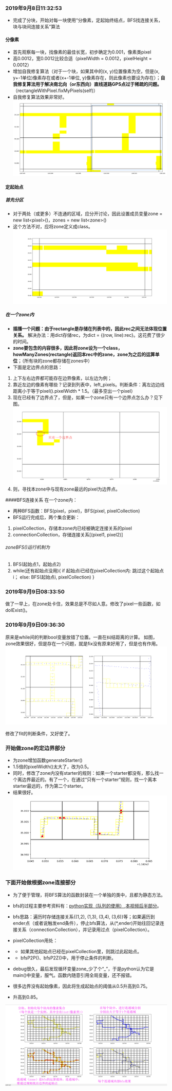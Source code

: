 ### 2019年9月8日11:32:53
- 完成了分块，开始对每一块使用“分像素，定起始终结点，BFS找连接关系，块与块间连接关系”算法

#### 分像素
- 首先观察每一块，找像素的最佳长宽，初步确定为0.001，像素类pixel
- 高0.0012，宽0.0012比较合适（pixelWidth = 0.0012，pixelHeight = 0.0012）
- 增加自我修复算法（对于一个块，如果其中的(x, y)位置像素为空，但是(x, y+-1单位)像素存在或者(x+-1单位, y)像素存在，则此像素也要设为存在）；**自我修复算法用于解决南北向（or东西向）直线道路GPS点过于稀疏的问题。**（rectangleWithPixel.fixMyPixels(self)）
- 自我修复算法效果非常好。
![0](./fig.md/0.png)

#### 定起始点

##### 首先分区
- 对于两处（或更多）不连通的区域，应分开讨论，因此设置成员变量zone = new list\<pixel\>()，zones = new list\<zone\>()
- 这个方法不对，应将zone定义成class。
![1](./fig.md/1.png)

##### 在一个zone内
- **插播一个问题：由于rectangle是存储在列表中的，因此rec之间无法体现位置关系。** 解决办法：用dict存储rec，为dict = {(row, line):rec}。这花费了很少的时间。
- **zone要包含的内容很多，因此将zone设为一个class，howManyZones(rectangle)返回本rec中的zone，zone为之后的运算单位**；（所有块的zone都存储在zones中）
- 下面是定边界点的思路：
1. 上下左右边界都可能存在边界像素，以左边为例；
2. 靠近左边的像素有哪些？记录到列表中，left_pixels。判断条件：离左边边线距离小于等于pixel().pixelWidth * 1.5。（最多空出一个pixel）
3. 现在已经有了边界点了，但是，如果一个zone只有一个边界点怎么办？见下图。
![2](./fig.md/2.png)
4. 则，寻找本zone中与现有zone最远的pixel为边界点。

####BFS连接关系
在一个zone内：
- 两种BFS函数：BFS(pixel，pixel)，BFS(pixel, pixelCollection)
- BFS运行完成后，两个集合更新：
1. pixelCollection，存储本zone内已经被确定连接关系的pixel
2. connectionCollection，存储连接关系[(pixel1, pixel2)]

###### zoneBFS()运行机制为
1. BFS(起始点1，起始点2)
2. while(还有起始点没用){
    if 起始点i已经在pixelCollection内: 跳过这个起始点i；
    else: BFS(起始点i, pixelCollection)
}

### 2019年9月9日08:33:50
做了一早上，在zone处卡住，效果总是不尽如人意。修改了pixel一些函数，如doIExist()。

### 2019年9月9日09:36:30
原来是while间的判断bool变量放错了位置。一直在纠结距离的计算。
如图，zone效果很好，但是存在一个问题，就是fix没有原来好用了，但是也有作用。
![3](./fig.md/3.png)

修改了fit的判断条件，又好使了。

### 开始做zone的定边界部分
- 为zone增加函数generateStarter()
- 1.5倍的pixelWidth()太大了，改为0.5。
- 同时，修改了zone内没有starter的规则：如果一个starter都没有，那么找一个离边界最近的。有了一个，在通过“只有一个starter”规则，找一个离本starter最远的，作为第二个starter。
- 结果很好。
![4](./fig.md/4.png)

### 下面开始做根据zone连接部分
- 为了便于管理，将BFS算法的函数封装在一个单独的类中，且都为静态方法。
- bfs的过程主要参考资料有：[python实现（队列的使用）](https://blog.csdn.net/wry2008wry/article/details/80696298),[本视频后半部分](https://www.bilibili.com/video/av60469427)。
- bfs思路：遍历时存储连接关系{(1,2), (1,3), (3,4), (3,6)}等；如果遍历到ender点（或者说触发end条件），停止bfs算法，从(*,ender)开始往回记录连接关系（connectionCollection），并记录用过点（pixelCollection）。
- pixelCollection用处：
- - 如果其他起始点已经在pixelCollection里，则跳过此起始点。
- - bfsP2P()、bfsP2Z()中，用于停止条件的判断。

- debug很久，最后发现循环变量zone_少了个“_”，于是python认为它是main()中变量，服气。函数内随意引用全局变量，还不报错。

- 很多边界没有起始像素，因此将生成起始点的阈值从0.5升高到0.75。

- 升高到0.85。

![5](./fig.md/5.png)